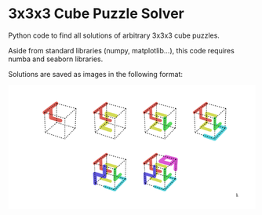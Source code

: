 # 3x3x3 Cube Puzzle Solver
Python code to find all solutions of arbitrary 3x3x3 cube puzzles.

Aside from standard libraries (numpy, matplotlib...), this code requires numba and seaborn libraries. 

Solutions are saved as images in the following format:

![alt text](https://github.com/lopeLH/3x3x3-Cube-Puzzle-Solver/blob/master/solution-1.png)
